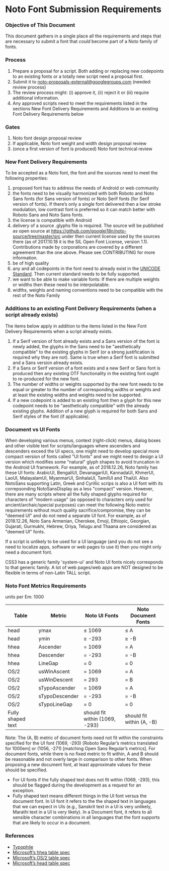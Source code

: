# Noto Font Submission Requirements


### Objective of This Document
This document gathers in a single place all the requirements and steps that are necessary to submit a font that *could* become part of a Noto family of fonts.


### Process
1. Prepare a proposal for a script. Both adding or replacing new codepoints to an existing fonts or a totally new script need a proposal first.
2. Submit it to noto-proposals-external@googlegroups.com (needed: review process)
3. The review process might: (i) approve it, (ii) reject it or (iii) require additional information.
4. Any approved scripts need to meet the requirements listed in the sections New Font Delivery Requirements and Additions to an existing Font Delivery Requirements below


### Gates
1. Noto font design proposal review
2. If applicable, Noto font weight and width design proposal review
3. (once a first version of font is produced) Noto font technical review


### New Font Delivery Requirements
To be accepted as a Noto font, the font and the sources need to meet the following properties:
1. proposed font has to address the needs of Android or web community
2. the fonts need to be visually harmonized with both Roboto and Noto Sans fonts (for Sans version of fonts) or Noto Serif fonts (for Serif version of fonts). If there’s only a single font delivered then a low stroke modulation, low contrast font is preferred so it can match better with Roboto Sans and Noto Sans fonts.
3. the license is compatible with Android
4. delivery of a source .glyphs file is required. The source will be published as open source at https://github.com/googlei18n/noto-source/tree/master/src under then current license used by the sources there (as of 2017.10.18 it is the SIL Open Font License, version 1.1). Contributions made by corporations are covered by a different agreement than the one above. Please see CONTRIBUTING for more information.
5. be of high quality
6. any and all codepoints in the font need to already exist in the [UNICODE Standard](http://www.unicode.org/versions/latest/). Then current standard needs to be fully supported.
7. we want to be able to make variable fonts: If there are multiple weights or widths then these need to be interpolatable.
8. widths, weights and naming conventions need to be compatible with the rest of the Noto Family


### Additions to an existing Font Delivery Requirements (when a script already exists)
The items below apply in addition to the items listed in the New Font Delivery Requirements when a script already exists.
1. If a Serif version of font already exists and a Sans version of the font is newly added, the glyphs in the Sans need to be "aesthetically compatible" to the existing glyphs in Serif (or a strong justification is required why they are not). Same is true when a Serif font is submitted and a Sans version already exists.
2. If a Sans or Serif version of a font exists and a new Serif or Sans font is produced then any existing OTF functionality in the existing font ought to re-produced for the new font.
3. The number of widths or weights supported by the new font needs to be equal or greater to the number of corresponding widths or weights and at least the existing widths and weights need to be supported.
4. If a new codepoint is added to an existing font then a glyph for this new codepoint needs to be "aesthetically compatible" with the already existing glyphs. Addition of a new glyph is required for both Sans and Serif styles of the font (if applicable).


### Document vs UI Fonts
When developing various menus, context (right-click) menus, dialog boxes and other visible text for scripts/languages where ascenders and descenders exceed the UI specs, one might need to develop special more compact version of fonts called "UI fonts" and we might need to design a UI version which modifies some "natural" glyph shapes to avoid truncation in the Android UI framework. For example, as of 2018.12.26, Noto family has these UI fonts: ArabicUI, BengaliUI, DevanagariUI, KannadaUI, KhmerUI, LaoUI, MalayalamUI, MyanmarUI, SinhalaUI, TamilUI and ThaiUI. Also NotoSans supporting Latin, Greek and Cyrillic scrips is also a UI font with its correpsonding NotoSansDisplay as a less "compact" version. However, there are many scripts where all the fully shaped glyphs required for characters of "modern usage" (as opposed to characters only used for ancient/archaic/special purposes) can meet the following Noto metric requirements without much quality sacrifice/compromise, they can be "deemed UI" and do not need a separate UI font. For example, as of 2018.12.26, Noto Sans Armenian, Cherokee, Emoji, Ethiopic, Georgian, Gujarati, Gurmukhi, Hebrew, Oriya, Telugu and Thaana are considered as "deemed UI" fonts.

If a script is unlikely to be used for a UI language (and you do not see a need to localize apps, software or web pages to use it) then you might only need a document font.

CSS3 has a generic family 'system-ui' and Noto UI fonts nicely corresponds to that generic family. A lot of web pages/web apps are NOT designed to be flexible in terms of non-Latin TALL script.


### Noto Font Metrics Requirements
units per Em: 1000

|Table|Metric|Noto UI Fonts|Noto Document Fonts|
|-----|------|-------------|-------------------|
|head|ymax|≤ 1069|≤ A|
|head|ymin|≥ -293|≥ -B|
|hhea|Ascender|= 1069|= A|
|hhea|Descender|= -293|= -B|
|hhea|LineGap|= 0|= 0|
|OS/2|usWinAscent|= 1069|= A|
|OS/2|usWinDescent|= 293|= B|
|OS/2|sTypoAscender|= 1069|= A|
|OS/2|sTypoDescender|= -293|= -B|
|OS/2|sTypoLineGap|= 0|= 0|
|Fully shaped text||should fit within (1069, -293)|should fit within (A, -B)|

Note: The (A, B) metric of document fonts need not fit within the constraints specified for the UI font (1069, -293) [Roboto Regular’s metrics translated for 1000em] or (1056, -271) [matching Open Sans Regular’s metrics]. For document fonts, while there is no fixed metric to fit within, A and B should be reasonable and not overly large in comparison to other fonts. When proposing a new document font, at least approximate values for these should be specified.


* For UI fonts if the fully shaped text does not fit within (1069, -293), this should be flagged during the development as a request for an exception.
* Fully shaped text means different things in the UI font versus the document font. In UI font it refers to the the shaped text in languages that we can expect in UIs (e.g., Sanskrit text in a UI is very unlikely, Marathi text in a UI is very likely). In a Document font, it refers to all sensible character combinations in all languages that the font supports that are likely to occur in a document.


### References
* [Typophile](https://typophile.com/node/13081)
* [Microsoft’s hhea table spec](https://www.microsoft.com/typography/otspec/hhea.htm)
* [Microsoft’s OS/2 table spec](https://docs.microsoft.com/en-us/typography/opentype/spec/os2)
* [Microsoft’s head table spec](https://docs.microsoft.com/en-us/typography/opentype/spec/head)

